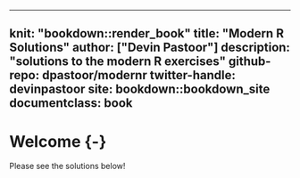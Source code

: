 
---
knit: "bookdown::render_book"
title: "Modern R Solutions"
author: ["Devin Pastoor"]
description: "solutions to the modern R exercises"
github-repo: dpastoor/modernr
twitter-handle: devinpastoor
site: bookdown::bookdown_site
documentclass: book
---

# Welcome {-}

Please see the solutions below!
